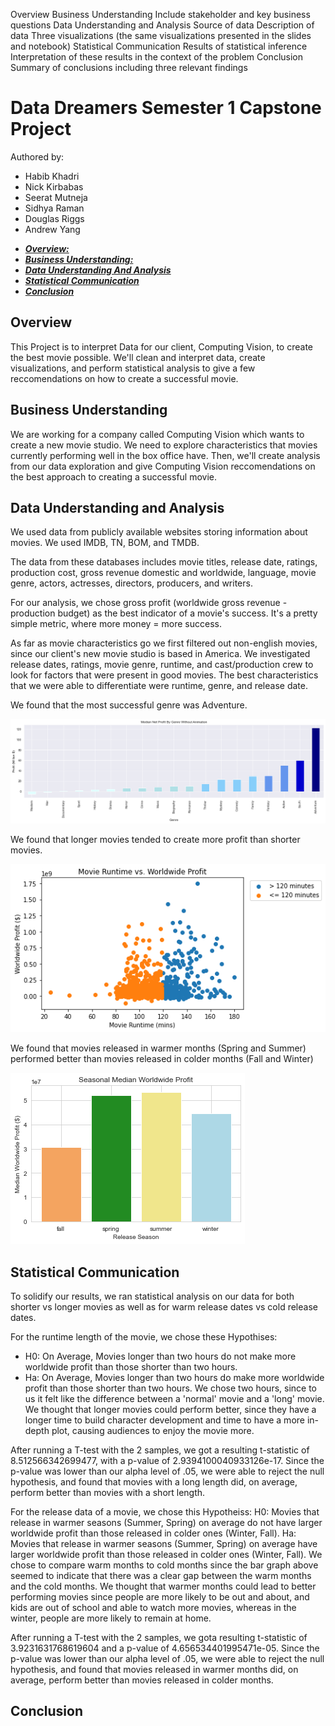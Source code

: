 Overview
Business Understanding
Include stakeholder and key business questions
Data Understanding and Analysis
Source of data
Description of data
Three visualizations (the same visualizations presented in the slides and notebook)
Statistical Communication
Results of statistical inference
Interpretation of these results in the context of the problem
Conclusion
Summary of conclusions including three relevant findings

# Data Dreamers Semester 1 Capstone Project
Authored by:
- Habib Khadri
- Nick Kirbabas
- Seerat Mutneja
- Sidhya Raman
- Douglas Riggs
- Andrew Yang


* [***Overview:***](#overview)
* [***Business Understanding:***](#business-understanding)
* [***Data Understanding And Analysis***](#data-understanding-and-analysis)
* [***Statistical Communication***](#statistical-communication)
* [***Conclusion***](#conclusion)

## Overview
This Project is to interpret Data for our client, Computing Vision, to create the best movie possible. We'll clean and interpret data, create visualizations, and perform statistical analysis to give a few reccomendations on how to create a successful movie.

## Business Understanding

We are working for a company called Computing Vision which wants to create a new movie studio. We need to explore characteristics that movies currently performing well in the box office have. Then, we'll create analysis from our data exploration and give Computing Vision reccomendations on the best approach to creating a successful movie.

## Data Understanding and Analysis

We used data from publicly available websites storing information about movies. We used IMDB, TN, BOM, and TMDB.

The data from these databases includes movie titles, release date, ratings, production cost, gross revenue domestic and worldwide, language, movie genre, actors, actresses, directors, producers, and writers.

For our analysis, we chose gross profit (worldwide gross revenue - production budget) as the best indicator of a movie's success. It's a pretty simple metric, where more money = more success.

As far as movie characteristics go we first filtered out non-english movies, since our client's new movie studio is based in America. We investigated release dates, ratings, movie genre, runtime, and cast/production crew to look for factors that were present in good movies. The best characteristics that we were able to differentiate were runtime, genre, and release date.

We found that the most successful genre was Adventure.

![Genre Graph](./adventure_profit.png)

We found that longer movies tended to create more profit than shorter movies.

![Runtime Graph](./runtime_profit.png)


We found that movies released in warmer months (Spring and Summer) performed better than movies released in colder months (Fall and Winter)

![Season Graph](./seasonal_profit.png)

## Statistical Communication
To solidify our results, we ran statistical analysis on our data for both shorter vs longer movies as well as for warm release dates vs cold release dates.

For the runtime length of the movie, we chose these Hypothises:
- H0: On Average, Movies longer than two hours do not make more worldwide profit than those shorter than two hours.
- Ha: On Average, Movies longer than two hours do make more worldwide profit than those shorter than two hours.
We chose two hours, since to us it felt like the difference between a 'normal' movie and a 'long' movie. We thought that longer movies could perform better, since they have a longer time to build character development and time to have a more in-depth plot, causing audiences to enjoy the movie more.

After running a T-test with the 2 samples, we got a resulting t-statistic of 8.512566342699477, with a p-value of 2.9394100040933126e-17. Since the p-value was lower than our alpha level of .05, we were able to reject the null hypothesis, and found that movies with a long length did, on average, perform better than movies with a short length.

For the release data of a movie, we chose this Hypotheiss:
H0: Movies that release in warmer seasons (Summer, Spring) on average do not have larger worldwide profit than those released in colder ones (Winter, Fall).
Ha: Movies that release in warmer seasons (Summer, Spring) on average have larger worldwide profit than those released in colder ones (Winter, Fall).
We chose to compare warm months to cold months since the bar graph above seemed to indicate that there was a clear gap between the warm months and the cold months. We thought that warmer months could lead to better performing movies since people are more likely to be out and about, and kids are out of school and able to watch more movies, whereas in the winter, people are more likely to remain at home.

After running a T-test with the 2 samples, we gota  resulting t-statistic of 3.9231631768619604 and a p-value of 4.656534401995471e-05. Since the p-value was lower than our alpha level of .05, we were able to reject the null hypothesis, and found that movies released in warmer months did, on average, perform better than movies released in colder months.

## Conclusion